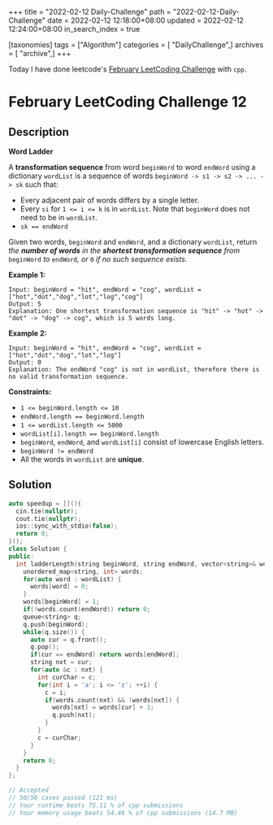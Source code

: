 +++
title = "2022-02-12 Daily-Challenge"
path = "2022-02-12-Daily-Challenge"
date = 2022-02-12 12:18:00+08:00
updated = 2022-02-12 12:24:00+08:00
in_search_index = true

[taxonomies]
tags = ["Algorithm"]
categories = [ "DailyChallenge",]
archives = [ "archive",]
+++

Today I have done leetcode's [February LeetCoding Challenge](https://leetcode.com/problems/word-ladder/) with `cpp`.

<!-- more -->

# February LeetCoding Challenge 12

## Description

**Word Ladder**

A **transformation sequence** from word `beginWord` to word `endWord` using a dictionary `wordList` is a sequence of words `beginWord -> s1 -> s2 -> ... -> sk` such that:

- Every adjacent pair of words differs by a single letter.
- Every `si` for `1 <= i <= k` is in `wordList`. Note that `beginWord` does not need to be in `wordList`.
- `sk == endWord`

Given two words, `beginWord` and `endWord`, and a dictionary `wordList`, return *the **number of words** in the **shortest transformation sequence** from* `beginWord` *to* `endWord`*, or* `0` *if no such sequence exists.*

 

**Example 1:**

```
Input: beginWord = "hit", endWord = "cog", wordList = ["hot","dot","dog","lot","log","cog"]
Output: 5
Explanation: One shortest transformation sequence is "hit" -> "hot" -> "dot" -> "dog" -> cog", which is 5 words long.
```

**Example 2:**

```
Input: beginWord = "hit", endWord = "cog", wordList = ["hot","dot","dog","lot","log"]
Output: 0
Explanation: The endWord "cog" is not in wordList, therefore there is no valid transformation sequence.
```

 

**Constraints:**

- `1 <= beginWord.length <= 10`
- `endWord.length == beginWord.length`
- `1 <= wordList.length <= 5000`
- `wordList[i].length == beginWord.length`
- `beginWord`, `endWord`, and `wordList[i]` consist of lowercase English letters.
- `beginWord != endWord`
- All the words in `wordList` are **unique**.

## Solution

``` cpp
auto speedup = [](){
  cin.tie(nullptr);
  cout.tie(nullptr);
  ios::sync_with_stdio(false);
  return 0;
}();
class Solution {
public:
  int ladderLength(string beginWord, string endWord, vector<string>& wordList) {
    unordered_map<string, int> words;
    for(auto word : wordList) {
      words[word] = 0;
    }
    words[beginWord] = 1;
    if(!words.count(endWord)) return 0;
    queue<string> q;
    q.push(beginWord);
    while(q.size()) {
      auto cur = q.front();
      q.pop();
      if(cur == endWord) return words[endWord];
      string nxt = cur;
      for(auto &c : nxt) {
        int curChar = c;
        for(int i = 'a'; i <= 'z'; ++i) {
          c = i;
          if(words.count(nxt) && !words[nxt]) {
            words[nxt] = words[cur] + 1;
            q.push(nxt);
          }
        }
        c = curChar;
      }
    }
    return 0;
  }
};

// Accepted
// 50/50 cases passed (121 ms)
// Your runtime beats 75.11 % of cpp submissions
// Your memory usage beats 54.46 % of cpp submissions (14.7 MB)
```

